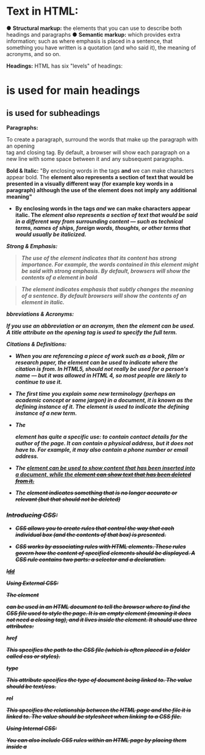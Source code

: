 # Text in HTML:
● **Structural markup:** the elements that you can use to 
describe both headings and paragraphs
● **Semantic markup:** which provides extra information; such 
as where emphasis is placed in a sentence, that something 
you have written is a quotation (and who said it), the 
meaning of acronyms, and so on.

**Headings:**
HTML has six "levels" of 
headings:
<h1> is used for main headings
<h2> is used for subheadings</h2>

**Paragraphs:**



To create a paragraph, surround 
the words that make up the 
paragraph with an opening  
tag and closing tag.
By default, a browser will show 
each paragraph on a new line 
with some space between it and 
any subsequent paragraphs.

**Bold & Italic:**
"By enclosing words in the tags 
<b> and </b> we can make 
characters appear bold.
The <b> element also represents 
a section of text that would be 
presented in a visually different 
way (for example key words in a 
paragraph) although the use of 
the <b> element does not imply 
any additional meaning"

* By enclosing words in the tags 
<i> and </i> we can make 
characters appear italic.
The <i> element also represents 
a section of text that would be 
said in a different way from 
surrounding content — such as 
technical terms, names of ships, 
foreign words, thoughts, or other 
terms that would usually be 
italicized.

**Strong & Emphasis:**

> The use of the <strong>
element indicates that its 
content has strong importance. 
For example, the words 
contained in this element might 
be said with strong emphasis.
By default, browsers will show 
the contents of a <strong>
element in bold

> The <em> element indicates 
emphasis that subtly changes 
the meaning of a sentence.
By default browsers will show 
the contents of an <em> element 
in italic.

**bbreviations & 
Acronyms:**

If you use an abbreviation or 
an acronym, then the <abbr>
element can be used. A title
attribute on the opening tag is 
used to specify the full term.

**Citations &
Definitions:**

* When you are referencing a 
piece of work such as a book, 
film or research paper, the 
<cite> element can be used 
to indicate where the citation is 
from.
In HTML5, <cite> should not 
really be used for a person's 
name — but it was allowed in 
HTML 4, so most people are 
likely to continue to use it.

* The first time you explain some 
new terminology (perhaps an 
academic concept or some 
jargon) in a document, it is 
known as the defining instance 
of it.
The <dfn> element is used to 
indicate the defining instance of 
a new term.

* The <address> element has 
quite a specific use: to contain 
contact details for the author of 
the page.
It can contain a physical address, 
but it does not have to. For 
example, it may also contain a 
phone number or email address.

* The <ins> element can be used 
to show content that has been 
inserted into a document, while 
the <del> element can show text 
that has been deleted from it.

* The <s> element indicates 
something that is no longer 
accurate or relevant (but that 
should not be deleted)

### Introducing CSS:

* CSS allows you to create rules that control the 
way that each individual box (and the contents 
of that box) is presented.

* CSS works by associating rules with HTML elements. These rules govern 
how the content of specified elements should be displayed. A CSS rule 
contains two parts: a selector and a declaration.

I[dd](https://miro.medium.com/max/3840/1*naFDyXh9iGtmvNRhhFY-og.png)

**Using External CSS:**

The <link> element 

can be used 
in an HTML document to tell the 
browser where to find the CSS 
file used to style the page. It is an 
empty element (meaning it does 
not need a closing tag), and it 
lives inside the <head> element. 
It should use three attributes:

href

This specifies the path to the 
CSS file (which is often placed in 
a folder called css or styles).

type

This attribute specifies the type 
of document being linked to. The 
value should be text/css.

rel

This specifies the relationship 
between the HTML page and 
the file it is linked to. The value 
should be stylesheet when 
linking to a CSS file.

**Using Internal CSS:**

You can also include CSS rules 
within an HTML page by placing 
them inside a <style> element, 
which usually sits inside the 
<head> element of the page. 
The <style> element should use 
the type attribute to indicate 
that the styles are specified in 
CSS. The value should be text/
css.

**CSS Selectors:**

![dd](https://cf.ppt-online.org/files/slide/k/Kbp3XcismqFREgGuz9OBIWY1vDx6MwHVeZQjC5/slide-8.jpg)


**Why use External Style Sheets?**

* When building a website there are several advantages to placing your 
CSS rules in a separate style sheet.

* Sometimes you might consider placing CSS rules in the same page as 
your HTML code.

###  BASIC JAVASCRIPT INSTRUCTION:

**STATEMENTS:**

A script is a series of instructions that a computer can follow one-by-one. 
Each individual instruction or step is known as a statement. 
Statements should end with a semicolon.

* STATEMENTS ARE INSTRUCTIONS AND 
EACH ONE STARTS ON A NEW LINE 

* Some statements are surrounded by curly braces; 
these are known as code blocks. The closing curly 
brace is not followed by a semicolon. 

**Comments:**

You should write comments to explain what your code does. 
They help make your code easier to read and understand. 
This can help you and others who read your code. 

> To write a comment that stretches over more than 
one line, you use a multi-line comment, starting with 
the /* characters and ending with the */ characters. 
Anything between these characters is not processed· 
by the JavaScript interpreter.

**WHAT IS A VARIABLE?** 

A script will have to temporarily 
store the bits of information it 
needs to do its job. It can store this 
data in variables.

- A variable is a good name for this 
concept because the data stored 
in a variable can change (or vary) 
each time a script runs.

**DATA TYPES:**

* **NUMERIC DATA TYPE :**

The numeric data type handles 
numbers.

* **STRING DATA TYPE :**

The strings data type consists of 
letters and other characters.

* **BOOLEAN DATA TYPE:**

Boolean data types can have one 
of two values: true or false.

**ARRAYS**

An array is a special type of variable. It doesn't 
just store one value; it stores a list of values. 
You should consider using an 
array whenever you are working 
with a list or a set of values that 
are related to each other. 
Arrays are especially helpful 
when you do not know how 
many items a list will contain 
because, when you create the 
array, you do not need to specify 
how many values it will hold. 
If you don't know how many 
items a list will contain, rather 
than creating enough variables 
for a long list (when you might 
only use a small percentage 
of them), using an array is 
considered a better solution. 

**ARITHMETI C OPERATORS:**

![dd](https://www.devopsschool.com/blog/wp-content/uploads/2020/07/JavaScript-Arithmatic-Operators.png)

* A script is made up of a series of statements. Each 
statement is like a step in a recipe. 


* Scripts contain very precise instructions. For example, 
you might specify that a value must be remembered 
before creating a calculation using that value. 

* Variables are used to temporarily store pieces of 
information used in the script. 

* Arrays are special types of variables that store more 
than one piece of related information. 

* JavaScript distinguishes between numbers (0-9), 
strings (text), and Boolean values (true or false).


* Expressions evaluate into a single value.

**USING COMPARISON OPERATORS**

Comparison operators — operators that compare values and return true or false. The operators include: >, <, >=, <=, ===, and !==.
Logical operators — operators that combine multiple boolean expressions or values and provide a single boolean output. The operators include: &&, ||, and !.

**Comparison Operators**

You may be familiar with comparison operators from math class. Let’s make sure there aren’t any gaps in your knowledge.

Less than (<) — returns true if the value on the left is less than the value on the right, otherwise it returns false.
Greater than (>) — returns true if the value on the left is greater than the value on the right, otherwise it returns false.
Less than or equal to (<=) — returns true if the value on the left is less than or equal to the value on the right, otherwise it returns false.
Greater than or equal to (>=) — returns true if the value on the left is greater than or equal to the value on the right, otherwise it returns false.
Equal to (===) — returns true if the value on the left is equal to the value on the right, otherwise it returns false.
Not equal to (!==) — returns true if the value on the left is not equal to the value on the right, otherwise it returns false.

**Logical Operators:**

Comparison operators allow us to assert the equality of a statement with JavaScript. For example, we can assert whether two values or expressions are equal with ===, or, whether one value is greater than another with >.

There are scenarios, however, in which we must assert whether multiple values or expressions are true. In JavaScript, we can use logical operators to make these assertions.

&& (and) — This operator will be truthy (act like true) if and only if the expressions on both sides of it are true.
|| (or) — This operator will be truthy if the expression on either side of it is true. Otherwise, it will be falsy (act like false).


**USING IF STATEMENTS:**


**Use if** to specify a block of code to be executed, if a specified condition is true.
**Use else** to specify a block of code to be executed, if the same condition is false.
**Use else if** to specify a new condition to test, if the first condition is false.














